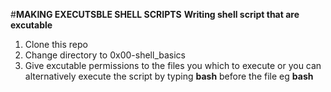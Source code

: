 #**MAKING EXECUTSBLE SHELL SCRIPTS**
**Writing shell script that are excutable**
1. Clone this repo 
2. Change directory to 0x00-shell_basics 
3. Give excutable permissions to the files you which to execute or you can alternatively execute the script
by typing **bash** before the file eg **bash <file name>**

